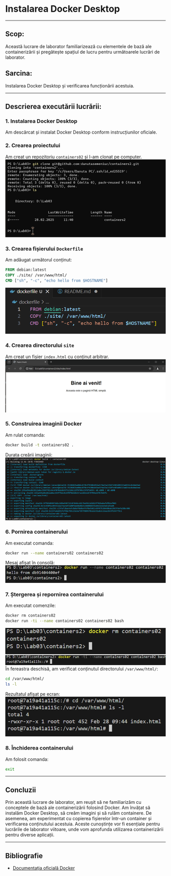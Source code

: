 
# Instalarea Docker Desktop
___

## Scop:
Această lucrare de laborator familiarizează cu elementele de bază ale containerizării și pregătește spațiul de lucru pentru următoarele lucrări de laborator.

## Sarcina:
Instalarea Docker Desktop și verificarea funcționării acestuia.

***

## Descrierea executării lucrării:

### 1. Instalarea Docker Desktop
Am descărcat și instalat Docker Desktop conform instrucțiunilor oficiale.

### 2. Crearea proiectului
Am creat un repozitoriu `containers02` și l-am clonat pe computer.
![](img/1.png)

### 3. Crearea fișierului `Dockerfile`
Am adăugat următorul conținut:
```Dockerfile
FROM debian:latest
COPY ./site/ /var/www/html/
CMD ["sh", "-c", "echo hello from $HOSTNAME"]
```
![](img/7.png)

### 4. Crearea directorului `site`
Am creat un fișier `index.html` cu conținut arbitrar.
![](img/8.png)

### 5. Construirea imaginii Docker
Am rulat comanda:
```sh
docker build -t containers02 .
```
Durata creării imaginii: 
![](img/2.png)

### 6. Pornirea containerului
Am executat comanda:
```sh
docker run --name containers02 containers02
```
Mesaj afișat în consolă: 
![](img/5.png)

### 7. Ștergerea și repornirea containerului
Am executat comenzile:
```sh
docker rm containers02
docker run -ti --name containers02 containers02 bash
```
![](img/3.png)
![](img/4.png)
În fereastra deschisă, am verificat conținutul directorului `/var/www/html/`:
```sh
cd /var/www/html/
ls -l
```

Rezultatul afișat pe ecran: 
![](img/6.png)

### 8. Închiderea containerului
Am folosit comanda:
```sh
exit
```
***


## Concluzii
Prin această lucrare de laborator, am reușit să ne familiarizăm cu conceptele de bază ale containerizării folosind Docker. Am învățat să instalăm Docker Desktop, să creăm imagini și să rulăm containere. De asemenea, am experimentat cu copierea fișierelor într-un container și verificarea conținutului acestuia. Aceste cunoștințe vor fi esențiale pentru lucrările de laborator viitoare, unde vom aprofunda utilizarea containerizării pentru diverse aplicații.

___

## Bibliografie
- [Documentația oficială Docker](https://docs.docker.com/)
